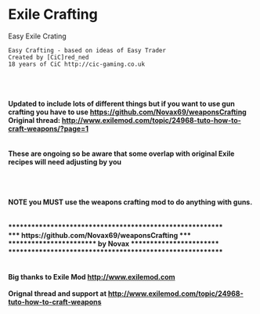 # Exile Crafting
Easy Exile Crating 

	Easy Crafting - based on ideas of Easy Trader
	Created by [CiC]red_ned  
	18 years of CiC http://cic-gaming.co.uk 
<br><br>
<b>********************************************************</b><br>
Updated to include lots of different things but if you want to use gun crafting you have to use https://github.com/Novax69/weaponsCrafting<br>
Original thread: http://www.exilemod.com/topic/24968-tuto-how-to-craft-weapons/?page=1<br>
<br><br>
<b>These are ongoing so be aware that some overlap with original Exile recipes will need adjusting by you<b><br><br>
<b>********************************************************</b><br>	
	
<br>
NOTE you MUST use the weapons crafting mod to do anything with guns.<br>
<br><br>
<b>********************************************************</b><br>
<b>*** https://github.com/Novax69/weaponsCrafting ***</b><br>
<b>*********************** by Novax ***********************</b><br>
<b>********************************************************</b><br>
<br><br>
<b>Big thanks to Exile Mod <a href="http://www.exilemod.com">http://www.exilemod.com</a></b><br>
<br>
<b>Orignal thread and support at <a href="http://www.exilemod.com/topic/24968-tuto-how-to-craft-weapons">http://www.exilemod.com/topic/24968-tuto-how-to-craft-weapons</a></b><br>	

